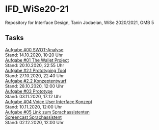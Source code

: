# IFD_WiSe20-21
 Repository for Interface Design, Tanin Jodaeian, WiSe 2020/2021, OMB 5

## Tasks
<a href="https://github.com/taninjodaeian/IFD_WiSe20-21/tree/main/Aufgabe%200">Aufgabe #00 SWOT-Analyse</a>
<br>Stand: 14.10.2020, 10:20 Uhr
<br>
<a href="https://github.com/taninjodaeian/IFD_WiSe20-21/tree/main/Aufgabe%201">Aufgabe #01 The Wallet Project</a>
<br>Stand: 20.10.2020, 22:55 Uhr
<br>
<a href="https://github.com/taninjodaeian/IFD_WiSe20-21/blob/main/Aufgabe%202.1/Prototyping%20Tool.pdf">Aufgabe #2.1 Prototyping Tool</a>
<br>Stand: 27.10.2020, 22:40 Uhr
<br>
<a href="https://github.com/taninjodaeian/IFD_WiSe20-21/blob/main/Aufgabe%202.2/Konzeptentwürfe.pdf">Aufgabe #2.2 Konzeptentwurf</a>
<br>Stand: 28.10.2020, 12:00 Uhr
<br>
<a href="https://ga0vac.axshare.com">Aufgabe #03 Prototype</a>
<br>Stand: 03.11.2020, 17:12 Uhr
<br>
<a href="https://github.com/taninjodaeian/IFD_WiSe20-21/blob/main/Aufgabe%20%2304.pdf">Aufgabe #04 Voice User Interface Konzept</a>
<br>Stand: 10.11.2020, 12:00 Uhr
<br>
<a href="https://taninjodaeian.github.io/IFD_WiSe20-21/Aufgabe%205/tanin-artyom.html">Aufgabe #05 Link zum Sprachassistenten</a>
<br>
<a href="https://github.com/taninjodaeian/IFD_WiSe20-21/blob/main/Aufgabe%205/Screencast%20VUI.mov">Screencast Sprachassistent</a>
<br>Stand: 02.12.2020, 12:00 Uhr
